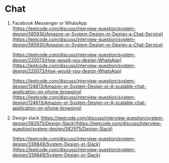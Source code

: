 # Chat



1. Facebook Messenger or WhatsApp [https://leetcode.com/discuss/interview-question/system-design/585930/Amazon-or-System-Design-or-Design-a-Chat-Service](https://leetcode.com/discuss/interview-question/system-design/585930/Amazon-or-System-Design-or-Design-a-Chat-Service)

   [https://leetcode.com/discuss/interview-question/system-design/220073/How-would-you-design-WhatsApp](https://leetcode.com/discuss/interview-question/system-design/220073/How-would-you-design-WhatsApp)

   [https://leetcode.com/discuss/interview-question/system-design/124613/Amazon-or-System-Design-or-A-scalable-chat-application-on-phone-browsing](https://leetcode.com/discuss/interview-question/system-design/124613/Amazon-or-System-Design-or-A-scalable-chat-application-on-phone-browsing)

2. Design slack [https://leetcode.com/discuss/interview-question/system-design/582975/Design-Slack](https://leetcode.com/discuss/interview-question/system-design/582975/Design-Slack)

   [https://leetcode.com/discuss/interview-question/system-design/339849/System-Design-or-Slack](https://leetcode.com/discuss/interview-question/system-design/339849/System-Design-or-Slack)

